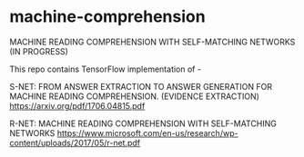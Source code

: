 # machine-comprehension
MACHINE READING COMPREHENSION WITH SELF-MATCHING NETWORKS
(IN PROGRESS)


This repo contains TensorFlow implementation of -


S-NET: FROM ANSWER EXTRACTION TO ANSWER
GENERATION FOR MACHINE READING COMPREHENSION.
(EVIDENCE EXTRACTION)
https://arxiv.org/pdf/1706.04815.pdf



R-NET: MACHINE READING COMPREHENSION WITH
SELF-MATCHING NETWORKS
https://www.microsoft.com/en-us/research/wp-content/uploads/2017/05/r-net.pdf
